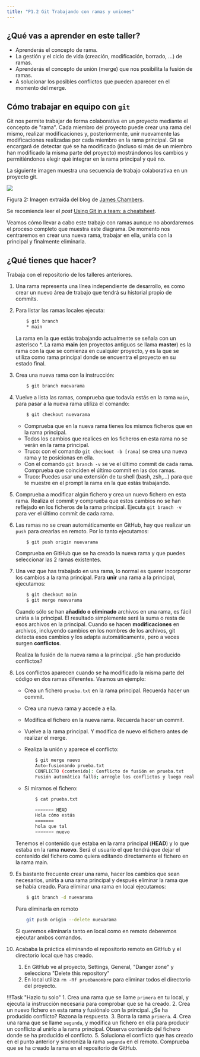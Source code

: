 ```yaml
---
title: "P1.2 Git Trabajando con ramas y uniones"
---
```


## ¿Qué vas a aprender en este taller?

* Aprenderás el concepto de rama.
* La gestión y el ciclo de vida (creación, modificación, borrado, ...) de ramas.
* Aprenderás el concepto de unión (merge) que nos posibilita la fusión de ramas.
* A solucionar los posibles conflictos que pueden aparecer en el momento del merge.

## Cómo trabajar en equipo con `git`

Git nos permite trabajar de forma colaborativa en un proyecto mediante el concepto de "rama". Cada miembro del proyecto puede crear una rama del mismo, realizar modificaciones y, posteriormente, unir nuevamente las modificaciones realizadas por cada miembro en la rama principal. Git se encargará de detectar qué se ha modificado (incluso si más de un miembro han modificado la misma parte del proyecto) mostrándonos los cambios y permitiéndonos elegir qué integrar en la rama principal y qué no.

La siguiente imagen muestra una secuencia de trabajo colaborativa en un proyecto git.

![](P1_5/01.png)

Figura 2: Imagen extraída del blog de [James Chambers](http://jameschambers.co/writing/git-team-workflow-cheatsheet/).

Se recomienda leer el *post* [Using Git in a team: a cheatsheet](http://jameschambers.co/writing/git-team-workflow-cheatsheet/). 

Veamos cómo llevar a cabo este trabajo con ramas aunque no abordaremos el proceso completo que muestra este diagrama. De momento nos centraremos en crear una nueva rama, trabajar en ella, unirla con la principal y finalmente eliminarla.

## ¿Qué tienes que hacer?

Trabaja con el repositorio de los talleres anteriores.

1. Una rama representa una línea independiente de desarrollo, es como crear un nuevo área de trabajo que tendrá su historial propio de commits.
2. Para  listar las ramas locales ejecuta:
	
	```sh
		$ git branch
		* main
	```

	La rama en la que estás trabajando actualmente se señala con un asterisco *. La rama **main** (en proyectos antiguos se llama **master**) es la rama con la que se comienza en cualquier proyecto, y es la que se utiliza como rama principal donde se encuentra el proyecto en su estado final.

3. Crea una nueva rama con la instrucción:
	```sh
		$ git branch nuevarama
	```

4. Vuelve a lista las ramas, comprueba que todavía estás en la rama `main`, para pasar a la nueva rama utiliza el comando:
	```sh
		$ git checkout nuevarama
	```	
	* Comprueba que en la nueva rama tienes los mismos ficheros que en la rama principal.
	* Todos los cambios que realices en los ficheros en esta rama no se verán en la rama principal.
	* Truco: con el comando `git checkout -b [rama]` se crea una nueva rama y te posicionas en ella.
	* Con el comando `git branch -v` se ve el último commit de cada rama. Comprueba que coinciden el último commit en las dos ramas.
	* Truco: Puedes usar una extensión de tu shell (bash, zsh,...) para que te muestre en el prompt la rama en la que estás trabajando.
  
5. Comprueba a modificar algún fichero y crea un nuevo fichero en esta rama. Realiza el commit y comprueba que estos cambios no se han reflejado en los ficheros de la rama principal. Ejecuta `git branch -v` para ver el último commit de cada rama.

6. Las ramas no se crean automáticamente en GitHub, hay que realizar un `push` para crearlas en remoto. Por lo tanto ejecutamos: 
	
	```sh
		$ git push origin nuevarama
	```
	Comprueba en GitHub que se ha creado la nueva rama y que puedes seleccionar las 2 ramas existentes.

7. Una vez que has trabajado en una rama, lo normal es querer incorporar los cambios a la rama principal. Para **unir** una rama a la principal, ejecutamos:
	
	```sh
		$ git checkout main
		$ git merge nuevarama
	```
	Cuando sólo se han **añadido o eliminado** archivos en una rama, es fácil unirla a la principal. El resultado simplemente será la suma o resta de esos archivos en la principal. Cuando se hacen **modificaciones** en archivos, incluyendo cambios en los nombres de los archivos, git detecta esos cambios y los adapta automáticamente, pero a veces surgen **conflictos**.

	Realiza la fusión de la nueva rama a la principal. ¿Se han producido conflictos?

8. Los conflictos aparecen cuando se ha modificado la misma parte del código en dos ramas diferentes. Veamos un ejemplo:

	* Crea un fichero `prueba.txt` en la rama principal. Recuerda hacer un commit.
	* Crea una nueva rama y accede a ella. 
	* Modifica el fichero en la nueva rama. Recuerda hacer un commit.
	* Vuelve a la rama principal. Y modifica de nuevo el fichero antes de realizar el merge.
	* Realiza la unión y aparece el conflicto:
		
		```sh
			$ git merge nuevo 
			Auto-fusionando prueba.txt
			CONFLICTO (contenido): Conflicto de fusión en prueba.txt
			Fusión automática falló; arregle los conflictos y luego realice un commit con el resultado.
		```

	* Si miramos el fichero:
		
		```sh
			$ cat prueba.txt 

			<<<<<<< HEAD
			Hola cómo estás
			=======
			hola que tal
			>>>>>>> nuevo
		```
	Tenemos el contenido que estaba en la rama principal (**HEAD**) y lo que estaba en la rama **nuevo**. Será el usuario el que tendrá que dejar el contenido del fichero como quiera editando directamente el fichero en la rama main.

9. Es bastante frecuente crear una rama, hacer los cambios que sean necesarios, unirla a una rama principal y después eliminar la rama que se había creado.  Para eliminar una rama en local ejecutamos: 
	```sh
		$ git branch -d nuevarama
	```
	Para eliminarla en remoto
	```sh
		git push origin --delete nuevarama
	```
	Si queremos eliminarla tanto en local como en remoto deberemos ejecutar ambos comandos.

10. Acababa la práctica eliminando el repositorio remoto en GitHub y el directorio local que has creado.
    1.  En GitHub ve al proyecto, Settings, General, "Danger zone" y selecciona "Delete this repository"
    2.  En local utiliza `rm -Rf pruebanombre` para eliminar todos el directorio del proyecto.

!!!Task "Hazlo tu solo"
    1. Crea una rama que se llame `primera` en tu local, y ejecuta la instrucción necesaria para comprobar que se ha creado.
    2. Crea un nuevo fichero en esta rama y fusiónalo con la principal. ¿Se ha producido conflicto? Razona la respuesta.
    3. Borra la rama `primera`.
    4. Crea una rama que se llame `segunda`, y modifica un fichero en ella para producir un conflicto al unirlo a la rama principal. Observa contenido del fichero donde se ha producido el conflicto.
    5. Soluciona el conflicto que has creado en el punto anterior y sincroniza la rama `segunda` en el remoto. Comprueba que se ha creado la rama en el repositorio de GitHub.